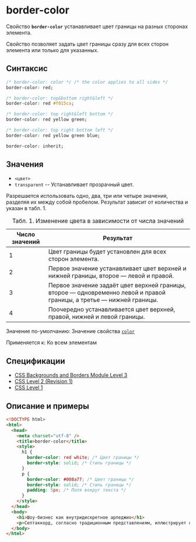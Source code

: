 # border-color

Свойство **`border-color`** устанавливает цвет границы на разных сторонах элемента.

Свойство позволяет задать цвет границы сразу для всех сторон элемента или только для указанных.

## Синтаксис

```css
/* border-color: color */ /* the color applies to all sides */
border-color: red;

/* border-color: top&bottom right&left */
border-color: red #f015ca;

/* border-color: top right&left bottom */
border-color: red yellow green;

/* border-color: top right bottom left */
border-color: red yellow green blue;

border-color: inherit;
```

## Значения

- `<цвет>`
- `transparent` -- Устанавливает прозрачный цвет.

Разрешается использовать одно, два, три или четыре значения, разделяя их между собой пробелом. Результат зависит от количества и указан в табл. 1.

<table>
<caption> Табл. 1. Изменение цвета в зависимости от числа значений</caption>
<thead>
<tr><th>Число значений</th><th>Результат</th></tr>
</thead>
<tbody>
<tr><td>1</td><td>Цвет границы будет установлен для всех сторон элемента.</td></tr>
<tr><td>2</td><td>Первое значение устанавливает цвет верхней и нижней границы, второе — левой и правой.</td></tr>
<tr><td>3</td><td>Первое значение задаёт цвет верхней границы, второе — одновременно левой и правой границы, а третье — нижней границы.</td></tr>
<tr><td>4</td><td>Поочередно устанавливается цвет верхней, правой, нижней и левой границы.</td></tr>
</tbody>
</table>

Значение по-умолчанию: Значение свойства [`color`](color.md)

Применяется к: Ко всем элементам

## Спецификации

- [CSS Backgrounds and Borders Module Level 3](http://dev.w3.org/csswg/css3-background/#border-color)
- [CSS Level 2 (Revision 1)](http://www.w3.org/TR/CSS2/box.html#border-color-properties)
- [CSS Level 1](http://www.w3.org/TR/CSS1/#border-color)

## Описание и примеры

```html
<!DOCTYPE html>
<html>
  <head>
    <meta charset="utf-8" />
    <title>border-color</title>
    <style>
      h1 {
        border-color: red white; /* Цвет границы */
        border-style: solid; /* Стиль границы */
      }
      p {
        border-color: #008a77; /* Цвет границы */
        border-style: solid; /* Стиль границы */
        padding: 5px; /* Поля вокруг текста */
      }
    </style>
  </head>
  <body>
    <h1>Шоу-бизнес как внутридискретное арпеджио</h1>
    <p>Септаккорд, согласно традиционным представлениям, иллюстрирует однокомпонентный шоу-бизнес.</p>
  </body>
</html>
```
